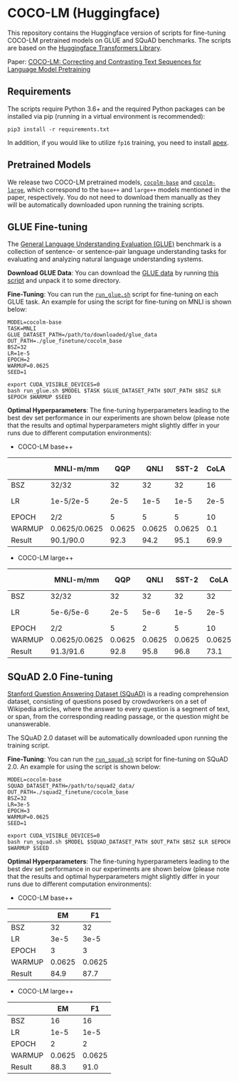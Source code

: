 # COCO-LM (Huggingface)

This repository contains the Huggingface version of scripts for fine-tuning COCO-LM pretrained models on GLUE and SQuAD benchmarks. The scripts are based on the [Huggingface Transformers Library](https://github.com/huggingface/transformers).

Paper: [COCO-LM: Correcting and Contrasting Text Sequences for Language Model Pretraining](https://arxiv.org/abs/2102.08473)

## Requirements

The scripts require Python 3.6+ and the required Python packages can be installed via pip (running in a virtual environment is recommended):
```
pip3 install -r requirements.txt
```
In addition, if you would like to utilize `fp16` training, you need to install [apex](https://github.com/NVIDIA/apex).

## Pretrained Models

We release two COCO-LM pretrained models, [`cocolm-base`](https://huggingface.co/microsoft/cocolm-base) and [`cocolm-large`](https://huggingface.co/microsoft/cocolm-large), which correspond to the `base++` and `large++` models mentioned in the paper, respectively. You do not need to download them manually as they will be automatically downloaded upon running the training scripts.

## GLUE Fine-tuning

The [General Language Understanding Evaluation (GLUE)](https://gluebenchmark.com/) benchmark is a collection of sentence- or sentence-pair language understanding tasks for evaluating and analyzing natural language understanding systems. 

**Download GLUE Data**: You can download the [GLUE data](https://gluebenchmark.com/tasks) by running [this script](https://gist.github.com/W4ngatang/60c2bdb54d156a41194446737ce03e2e) and unpack it to some directory.

**Fine-Tuning**: You can run the [`run_glue.sh`](run_glue.sh) script for fine-tuning on each GLUE task. An example for using the script for fine-tuning on MNLI is shown below:
```
MODEL=cocolm-base
TASK=MNLI
GLUE_DATASET_PATH=/path/to/downloaded/glue_data
OUT_PATH=./glue_finetune/cocolm_base
BSZ=32
LR=1e-5
EPOCH=2
WARMUP=0.0625
SEED=1

export CUDA_VISIBLE_DEVICES=0
bash run_glue.sh $MODEL $TASK $GLUE_DATASET_PATH $OUT_PATH $BSZ $LR $EPOCH $WARMUP $SEED
```

**Optimal Hyperparameters**: The fine-tuning hyperparameters leading to the best dev set performance in our experiments are shown below (please note that the results and optimal hyperparameters might slightly differ in your runs due to different computation environments):

* COCO-LM base++

|  | MNLI-m/mm | QQP | QNLI | SST-2 | CoLA | RTE | MRPC | STS-B |
| ------ | ------ | ------ | ------ | ------ | ------ | ------ | ------ | ------ |
| BSZ | 32/32 | 32 | 32 | 32 | 16 | 16 | 16 | 16 |
| LR | 1e-5/2e-5 | 2e-5 | 1e-5 | 1e-5 | 2e-5 | 3e-5 | 2e-5 | 4e-5 |
| EPOCH | 2/2 | 5 | 5 | 5 | 10 | 10 | 10 | 10 |
| WARMUP | 0.0625/0.0625 | 0.0625 | 0.0625 | 0.0625 | 0.1 | 0.1 | 0.1 | 0.1 |
| Result | 90.1/90.0 | 92.3 | 94.2 | 95.1 | 69.9 | 87.4 | 90.9 | 91.8 |

* COCO-LM large++

|  | MNLI-m/mm | QQP | QNLI | SST-2 | CoLA | RTE | MRPC | STS-B |
| ------ | ------ | ------ | ------ | ------ | ------ | ------ | ------ | ------ |
| BSZ | 32/32 | 32 | 32 | 32 | 32 | 32 | 16 | 16 |
| LR | 5e-6/5e-6 | 2e-5 | 5e-6 | 1e-5 | 2e-5 | 3e-5 | 2e-5 | 2e-5 |
| EPOCH | 2/2 | 5 | 2 | 5 | 10 | 10 | 10 | 10 |
| WARMUP | 0.0625/0.0625 | 0.0625 | 0.0625 | 0.0625 | 0.0625 | 0.1 | 0.1 | 0.1 |
| Result | 91.3/91.6 | 92.8 | 95.8 | 96.8 | 73.1 | 91.3 | 91.9 | 92.8 |

## SQuAD 2.0 Fine-tuning 
[Stanford Question Answering Dataset (SQuAD)](https://rajpurkar.github.io/SQuAD-explorer/) is a reading comprehension dataset, consisting of questions posed by crowdworkers on a set of Wikipedia articles, where the answer to every question is a segment of text, or span, from the corresponding reading passage, or the question might be unanswerable. 

The SQuAD 2.0 dataset will be automatically downloaded upon running the training script.

**Fine-Tuning**: You can run the [`run_squad.sh`](run_squad.sh) script for fine-tuning on SQuAD 2.0. An example for using the script is shown below:
```
MODEL=cocolm-base
SQUAD_DATASET_PATH=/path/to/squad2_data/
OUT_PATH=./squad2_finetune/cocolm_base
BSZ=32
LR=3e-5
EPOCH=3
WARMUP=0.0625
SEED=1

export CUDA_VISIBLE_DEVICES=0
bash run_squad.sh $MODEL $SQUAD_DATASET_PATH $OUT_PATH $BSZ $LR $EPOCH $WARMUP $SEED
```

**Optimal Hyperparameters**: The fine-tuning hyperparameters leading to the best dev set performance in our experiments are shown below (please note that the results and optimal hyperparameters might slightly differ in your runs due to different computation environments):

* COCO-LM base++

|  | EM | F1 |
| ------ | ------ | ------ |
| BSZ | 32 | 32 |
| LR | 3e-5 | 3e-5 |
| EPOCH | 3 | 3 |
| WARMUP | 0.0625 | 0.0625 |
| Result | 84.9 | 87.7 |

* COCO-LM large++

|  | EM | F1 |
| ------ | ------ | ------ |
| BSZ | 16 | 16 |
| LR | 1e-5 | 1e-5 |
| EPOCH | 2 | 2 |
| WARMUP | 0.0625 | 0.0625 |
| Result | 88.3 | 91.0 |
